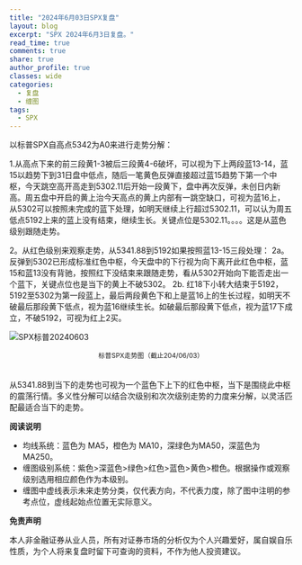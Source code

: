 ```yaml
---
title: "2024年6月03日SPX复盘"
layout: blog
excerpt: "SPX 2024年6月3日复盘。"
read_time: true
comments: true
share: true
author_profile: true
classes: wide
categories:
  - 复盘
  - 缠图
tags:
  - SPX
---
```


以标普SPX自高点5342为A0来进行走势分解：

1.从高点下来的前三段黄1-3被后三段黄4-6破坏，可以视为下上两段蓝13-14，蓝15以趋势下到31日盘中低点，随后一笔黄色反弹直接超过蓝15趋势下第一个中枢，今天跳空高开高走到5302.11后开始一段黄下，盘中再次反弹，未创日内新高。周五盘中开启的黄上治今天高点的黄上内部有一跳空缺口，可视为蓝16上，从5302可以按照未完成的蓝下处理，如明天继续上行超过5302.11，可以认为周五低点5192上来的蓝上没有结束，继续生长。关键点位是5302.11。。。。这是从蓝色级别跟随走势。

2。从红色级别来观察走势，从5341.88到5192如果按照蓝13-15三段处理：
2a。 反弹到5302已形成标准红色中枢，今天盘中的下行视为向下离开此红色中枢，蓝15和蓝13没有背驰，按照红下没结束来跟随走势，看从5302开始向下能否走出一个蓝下，关键点位也是当下的黄上不破5302。
2b. 红18下小转大结束于5192，5192至5302为第一段蓝上，最后两段黄色下和上是蓝16上的生长过程，如明天不破最后那段黄下低点，视为蓝16继续生长。如破最后那段黄下低点，视为蓝17下成立，不破5192，可视为红上2买。

![SPX标普20240603](https://file.olim.in/img/2024/2024-06-03-SPX.png)
<small><center>标普SPX走势图（截止204/06/03）</center></small>　

从5341.88到当下的走势也可视为一个蓝色下上下的红色中枢，当下是围绕此中枢的震荡行情。多义性分解可以结合次级别和次次级别走势的力度来分解，以灵活匹配最适合当下的走势。


**阅读说明**

* 均线系统：蓝色为 MA5，橙色为 MA10，深绿色为MA50，深蓝色为MA250。
* 缠图级别系统：紫色>深蓝色>绿色>红色>蓝色>黄色>橙色。根据操作或观察级别选用相应颜色作为本级别。
* 缠图中虚线表示未来走势分类，仅代表方向，不代表力度，除了图中注明的参考点位，虚线起始点位置无实际意义。

**免责声明** 

本人非金融证券从业人员，所有对证券市场的分析仅为个人兴趣爱好，属自娱自乐性质，为个人将来复盘时留下可查询的资料，不作为他人投资建议。

